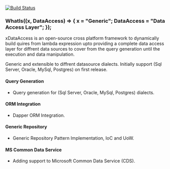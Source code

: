 [![Build Status](https://tamerfahmy.visualstudio.com/XDataAccess/_apis/build/status/tamerfahmy.XDataAccess?branchName=master)](https://tamerfahmy.visualstudio.com/XDataAccess/_build/latest?definitionId=6&branchName=master)

### WhatIs((x, DataAccess) => { x = "Generic"; DataAccess = "Data Access Layer"; });
xDataAccess is an open-source cross platform framework to dynamically build quires from lambda expression upto providing a complete data access layer for diffrent data sources to cover from the query generation until the execution and data manipulation. 

Generic and extensible to diffrent datasource dialects. Initially support (Sql Server, Oracle, MySql, Postgres) on first release.



#### Query Generation
- Query generation for (Sql Server, Oracle, MySql, Postgres) dialects.

#### ORM Integration
- Dapper ORM Integration.

#### Generic Repository 
- Generic Repository Pattern Implementation, IoC and UoW.

#### MS Common Data Service
- Adding support to Microsoft Common Data Service (CDS).
